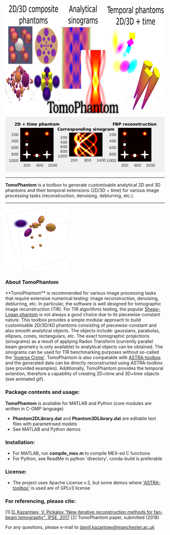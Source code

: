 <div align="center">
  <img src="docs/img/TomoPhantomLogo.png" height="350"><br>
  <img src="docs/img/models2Dtime/2DtModel14.gif" height="175"><br>
</div>

****************
**TomoPhantom** is a toolbox to generate customisable analytical 2D and 3D phantoms and their temporal extensions (2D/3D + time) for various image processing tasks (reconstruction, denoising, deblurring, etc.).
****************

<div class="post-container">                
    <div class="post-thumb"><img src="docs/img/models4D/model11_4D.gif "height="200" width="200"/></div>
    <div class="post-content">
        <h3 class="post-title">About TomoPhantom </h3>
        <p> **TomoPhantom** is recommended for various image processing tasks that require extensive numerical testing: image reconstruction, denoising, deblurring, etc. 
In particular, the software is well designed for tomographic image reconstruction (TIR). For TIR algorithms testing, the popular <a href="https://en.wikipedia.org/wiki/Shepp%E2%80%93Logan_phantom">Shepp-Logan phantom</a> 
is not always a good choice due to its piecewise-constant nature. This toolbox provides a simple modular approach to build customisable 2D/3D/4D phantoms consisting of 
piecewise-constant and also smooth analytical objects. The objects include: gaussians, parabolas, ellipses, cones, rectangulars, etc. The exact tomographic projections (sinograms) as a result of applying Radon
Transform (currently parallel beam geometry is only available) to analytical objects can be obtained. The sinograms can be used for TIR benchmarking purposes
without so-called the <a href="http://www.sciencedirect.com/science/article/pii/S0377042705007296">'Inverse Crime'</a>. TomoPhantom is also compatable with 
<a href="http://www.astra-toolbox.com/">ASTRA-toolbox</a> and the generated data can be directly reconstructed using ASTRA-toolbox (see provided examples). Additionally, TomoPhantom provides 
the temporal extention, therefore a capability of creating 2D+time and 3D+time objects (see animated gif).   
        </p>
   </div>
</div>


### Package contents and usage:

**TomoPhantom** is available for MATLAB and Python (core modules are written in C-OMP language)
- **Phantom2DLibrary.dat** and **Phantom3DLibrary.dat** are editable text files with parametrised models
- See MATLAB and Python demos


### Installation:
- For MATLAB, run **compile_mex.m** to compile MEX-ed C functions
- For Python, see ReadMe in python 'directory', conda-build is preferable

### License:
- The project uses Apache License v.2, but some demos where ['ASTRA-toolbox'](http://www.astra-toolbox.com/) is used are of GPLv3 license

### For referencing, please cite:

[1] [D. Kazantsev, V. Pickalov "New iterative reconstruction methods for fan-beam tomography", IPSE, 2017](https://ccpforge.cse.rl.ac.uk/gf/download/frsrelease/582/8704/GP_IPSE.pdf)
[2] TomoPhantom paper, submitted (2018)

For any questions, please e-mail to daniil.kazantsev@manchester.ac.uk
